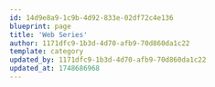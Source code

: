 ```yaml
---
id: 14d9e8a9-1c9b-4d92-833e-02df72c4e136
blueprint: page
title: 'Web Series'
author: 1171dfc9-1b3d-4d70-afb9-70d860da1c22
template: category
updated_by: 1171dfc9-1b3d-4d70-afb9-70d860da1c22
updated_at: 1748686968
---
```

